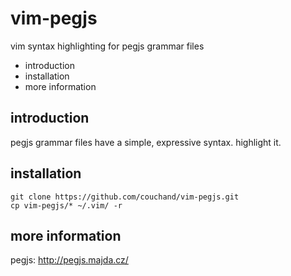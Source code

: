 vim-pegjs
=========

vim syntax highlighting for pegjs grammar files

 * introduction
 * installation
 * more information

introduction
------------

pegjs grammar files have a simple, expressive syntax.  highlight it.

installation
------------

    git clone https://github.com/couchand/vim-pegjs.git
    cp vim-pegjs/* ~/.vim/ -r

more information
----------------

pegjs: <http://pegjs.majda.cz/>
